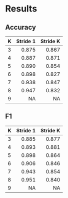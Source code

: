 # Results

## Accuracy

| K   |      Stride 1     |  Stride K |
|----------|-------------:|------:|
| 3 | 0.875  |  0.867 |
| 4 | 0.887  | 0.871  |
| 5 |  0.890 |  0.854 |
| 6 |  0.898 |  0.827 |
| 7 | 0.938  | 0.847  |
| 8 | 0.947  | 0.832  |
| 9 |  NA |  NA |
## F1

| K   |      Stride 1     |  Stride K |
|----------|-------------:|------:|
| 3 |  0.885 |  0.877 |
| 4 | 0.893  |  0.881 |
| 5 | 0.898  | 0.864  |
| 6 | 0.906  | 0.846  |
| 7 |  0.943 |  0.854 |
| 8 | 0.951  | 0.840  |
| 9 |  NA |  NA |